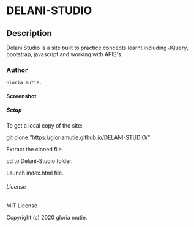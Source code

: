 # DELANI-STUDIO

## Description

Delani Studio is a site built to practice concepts learnt including JQuery, bootstrap, javascript and working with APIS's.

### Author

    Gloria mutie.

#### Screenshot

##### Setup

To get a local copy of the site:

git clone "https://gloriamutie.github.io/DELANI-STUDIO/"

Extract the cloned file.

cd to Delani-Studio folder.

Launch index.html file.

###### License

   MIT License

Copyright (c) 2020 gloria mutie.
